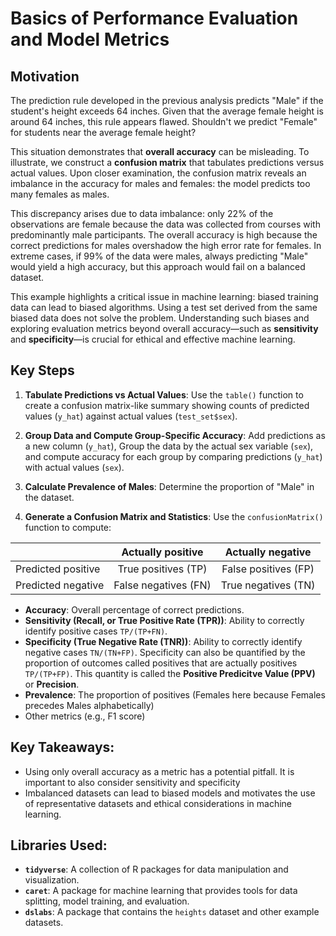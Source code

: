 # Basics of Performance Evaluation and Model Metrics

## Motivation

The prediction rule developed in the previous analysis predicts "Male" if the student's height exceeds 64 inches. Given that the average female height is around 64 inches, this rule appears flawed. Shouldn't we predict "Female" for students near the average female height? 

This situation demonstrates that **overall accuracy** can be misleading. To illustrate, we construct a **confusion matrix** that tabulates predictions versus actual values. Upon closer examination, the confusion matrix reveals an imbalance in the accuracy for males and females: the model predicts too many females as males. 

This discrepancy arises due to data imbalance: only 22% of the observations are female because the data was collected from courses with predominantly male participants. The overall accuracy is high because the correct predictions for males overshadow the high error rate for females. In extreme cases, if 99% of the data were males, always predicting "Male" would yield a high accuracy, but this approach would fail on a balanced dataset. 

This example highlights a critical issue in machine learning: biased training data can lead to biased algorithms. Using a test set derived from the same biased data does not solve the problem. Understanding such biases and exploring evaluation metrics beyond overall accuracy—such as **sensitivity** and **specificity**—is crucial for ethical and effective machine learning. 

## Key Steps

1. **Tabulate Predictions vs Actual Values**: Use the `table()` function to create a confusion matrix-like summary showing counts of predicted values (`y_hat`) against actual values (`test_set$sex`).

2. **Group Data and Compute Group-Specific Accuracy**: Add predictions as a new column (`y_hat`), Group the data by the actual sex variable (`sex`), and compute accuracy for each group by comparing predictions (`y_hat`) with actual values (`sex`).

3. **Calculate Prevalence of Males**: Determine the proportion of "Male" in the dataset.

4. **Generate a Confusion Matrix and Statistics**: Use the `confusionMatrix()` function to compute:


| | Actually positive | Actually negative |
|------------|:------------:|:------------:|
| Predicted positive | True positives (TP) | False positives (FP) |
| Predicted negative | False negatives (FN) | True negatives (TN) |

		
  - **Accuracy**: Overall percentage of correct predictions.
  - **Sensitivity (Recall, or True Positive Rate (TPR))**: Ability to correctly identify positive cases `TP/(TP+FN)`.
  - **Specificity (True Negative Rate (TNR))**: Ability to correctly identify negative cases `TN/(TN+FP)`. Specificity can also be quantified by the proportion of outcomes called positives that are actually positives `TP/(TP+FP)`. This quantity is called the **Positive Predicitve Value (PPV)** or **Precision**.
  - **Prevalence**: The proportion of positives (Females here because Females precedes Males alphabetically)
  - Other metrics (e.g., F1 score)


## Key Takeaways:

- Using only overall accuracy as a metric has a potential pitfall. It is important to also consider sensitivity and specificity
- Imbalanced datasets can lead to biased models and motivates the use of representative datasets and ethical considerations in machine learning.

## Libraries Used:

- **`tidyverse`**: A collection of R packages for data manipulation and visualization.
- **`caret`**: A package for machine learning that provides tools for data splitting, model training, and evaluation.
- **`dslabs`**: A package that contains the `heights` dataset and other example datasets.

 
